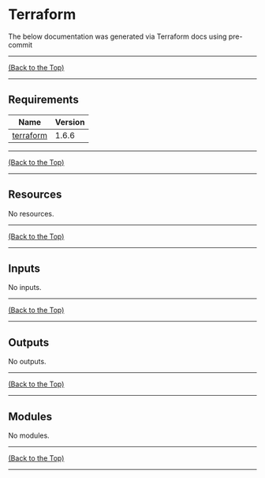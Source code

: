 <!-- start_of_terraform_docs -->
# Terraform

The below documentation was generated via Terraform docs using pre-commit

---

<!-- Readme Navigation -->

[(Back to the Top)](#Terraform)

---

## Requirements

| Name | Version |
|------|---------|
| <a name="requirement_terraform"></a> [terraform](#requirement\_terraform) | 1.6.6 |

---

<!-- Readme Navigation -->

[(Back to the Top)](#Terraform)

---

## Resources

No resources.

---

<!-- Readme Navigation -->

[(Back to the Top)](#Terraform)

---

## Inputs

No inputs.

---

<!-- Readme Navigation -->

[(Back to the Top)](#Terraform)

---

## Outputs

No outputs.

---

<!-- Readme Navigation -->

[(Back to the Top)](#Terraform)

---

## Modules

No modules.

---

<!-- Readme Navigation -->

[(Back to the Top)](#Terraform)

---
<!-- end_of_terraform_docs -->